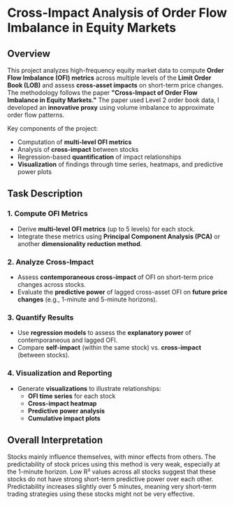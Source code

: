 # Cross-Impact Analysis of Order Flow Imbalance in Equity Markets

## Overview

This project analyzes high-frequency equity market data to compute **Order Flow Imbalance (OFI) metrics** across multiple levels of the **Limit Order Book (LOB)** and assess **cross-asset impacts** on short-term price changes. The methodology follows the paper **"Cross-Impact of Order Flow Imbalance in Equity Markets."** The paper used Level 2 order book data, I developed an **innovative proxy** using volume imbalance to approximate order flow patterns.

Key components of the project:
- Computation of **multi-level OFI metrics**
- Analysis of **cross-impact** between stocks
- Regression-based **quantification** of impact relationships
- **Visualization** of findings through time series, heatmaps, and predictive power plots

## Task Description

### 1. Compute OFI Metrics
- Derive **multi-level OFI metrics** (up to 5 levels) for each stock.
- Integrate these metrics using **Principal Component Analysis (PCA)** or another **dimensionality reduction method**.

### 2. Analyze Cross-Impact
- Assess **contemporaneous cross-impact** of OFI on short-term price changes across stocks.
- Evaluate the **predictive power** of lagged cross-asset OFI on **future price changes** (e.g., 1-minute and 5-minute horizons).

### 3. Quantify Results
- Use **regression models** to assess the **explanatory power** of contemporaneous and lagged OFI.
- Compare **self-impact** (within the same stock) vs. **cross-impact** (between stocks).

### 4. Visualization and Reporting
- Generate **visualizations** to illustrate relationships:
  - **OFI time series** for each stock
  - **Cross-impact heatmap**
  - **Predictive power analysis**
  - **Cumulative impact plots**
 
## Overall Interpretation
Stocks mainly influence themselves, with minor effects from others. The predictability of stock prices using this method is very weak, especially at the 1-minute horizon.
Low R² values across all stocks suggest that these stocks do not have strong short-term predictive power over each other.
Predictability increases slightly over 5 minutes, meaning very short-term trading strategies using these stocks might not be very effective.

